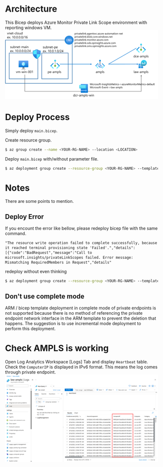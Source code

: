 # Architecture
This Bicep deploys Azure Monitor Private Link Scope environment with reporting windows VM.
![](/imgs/env.png)

# Deploy Process
Simply deploy `main.bicep`.

Create resource group.
```bash
$ az group create --name <YOUR-RG-NAME> --location <LOCATION>
```
Deploy `main.bicep` with/without parameter file.
```bash
$ az deployment group create --resource-group <YOUR-RG-NAME> --template-file main.bicep --parameters .\params-samples.json
```


# Notes
There are some points to mention.

## Deploy Error
If you encount the error like bellow, please redeploy bicep file with the same command.
```
"The resource write operation failed to complete successfully, because it reached terminal provisioning state 'Failed'.","details":[{"code":"BadRequest","message":"Call to microsoft.insights/privateLinkScopes failed. Error message: Mismatching RequiredMembers in Request","details"
```
redeploy without even thinking
```bash
$ az deployment group create --resource-group <YOUR-RG-NAME> --template-file main.bicep --parameters .\params-samples.json
```

## Don't use complete mode
ARM / bicep template deployment in complete mode of private endpoints is not supported because there is no method of referencing the private endpoint network interface in the ARM template to prevent the deletion that happens. 
The suggestion is to use incremental mode deployment to perform this deployment. 

# Check AMPLS is working
Open Log Analytics Workspace [Logs] Tab and display `Heartbeat` table. Check the `ComputerIP` is displayed in IPv6 format. This means the log comes through private endpoint.
![](/imgs/law.png)